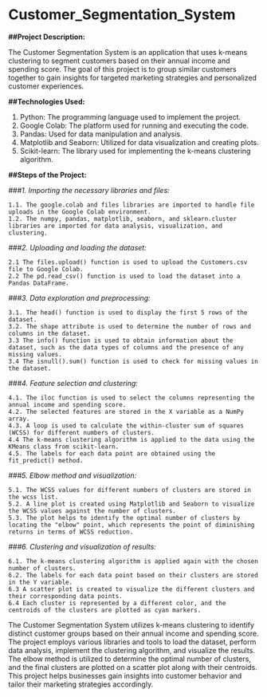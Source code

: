 # Customer_Segmentation_System

**##Project Description:**

The Customer Segmentation System is an application that uses k-means clustering to segment customers based on their annual income and spending score. The goal of this project is to group similar customers together to gain insights for targeted marketing strategies and personalized customer experiences.

**##Technologies Used:**

1. Python: The programming language used to implement the project.
2. Google Colab: The platform used for running and executing the code.
3. Pandas: Used for data manipulation and analysis.
4. Matplotlib and Seaborn: Utilized for data visualization and creating plots.
5. Scikit-learn: The library used for implementing the k-means clustering algorithm.

**##Steps of the Project:**

_###1. Importing the necessary libraries and files:_

    1.1. The google.colab and files libraries are imported to handle file uploads in the Google Colab environment.
    1.2. The numpy, pandas, matplotlib, seaborn, and sklearn.cluster libraries are imported for data analysis, visualization, and clustering.

_###2. Uploading and loading the dataset:_

    2.1 The files.upload() function is used to upload the Customers.csv file to Google Colab.
    2.2 The pd.read_csv() function is used to load the dataset into a Pandas DataFrame.

_###3. Data exploration and preprocessing:_

    3.1. The head() function is used to display the first 5 rows of the dataset.
    3.2. The shape attribute is used to determine the number of rows and columns in the dataset.
    3.3 The info() function is used to obtain information about the dataset, such as the data types of columns and the presence of any missing values.
    3.4 The isnull().sum() function is used to check for missing values in the dataset.

_###4. Feature selection and clustering:_

    4.1. The iloc function is used to select the columns representing the annual income and spending score.
    4.2. The selected features are stored in the X variable as a NumPy array.
    4.3. A loop is used to calculate the within-cluster sum of squares (WCSS) for different numbers of clusters.
    4.4 The k-means clustering algorithm is applied to the data using the KMeans class from scikit-learn.
    4.5. The labels for each data point are obtained using the fit_predict() method.

_###5. Elbow method and visualization:_

    5.1. The WCSS values for different numbers of clusters are stored in the wcss list.
    5.2. A line plot is created using Matplotlib and Seaborn to visualize the WCSS values against the number of clusters.
    5.3. The plot helps to identify the optimal number of clusters by locating the "elbow" point, which represents the point of diminishing returns in terms of WCSS reduction.

_###6. Clustering and visualization of results:_

    6.1. The k-means clustering algorithm is applied again with the chosen number of clusters.
    6.2. The labels for each data point based on their clusters are stored in the Y variable.
    6.3 A scatter plot is created to visualize the different clusters and their corresponding data points.
    6.4 Each cluster is represented by a different color, and the centroids of the clusters are plotted as cyan markers.

The Customer Segmentation System utilizes k-means clustering to identify distinct customer groups based on their annual income and spending score. The project employs various libraries and tools to load the dataset, perform data analysis, implement the clustering algorithm, and visualize the results. The elbow method is utilized to determine the optimal number of clusters, and the final clusters are plotted on a scatter plot along with their centroids. This project helps businesses gain insights into customer behavior and tailor their marketing strategies accordingly.
